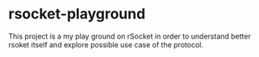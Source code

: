 # rsocket-playground

This project is a my play ground on rSocket in order to understand 
better rsoket itself and explore possible use case of the protocol.